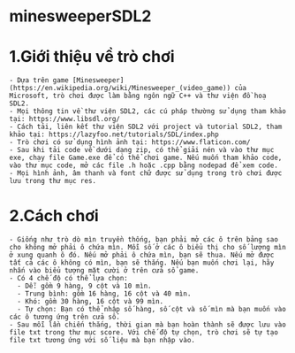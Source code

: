 # minesweeperSDL2
# 1.Giới thiệu về trò chơi
    - Dựa trên game [Minesweeper](https://en.wikipedia.org/wiki/Minesweeper_(video_game)) của Microsoft, trò chơi được làm bằng ngôn ngữ C++ và thư viện đồ hoạ SDL2.
    - Mọi thông tin về thư viện SDL2, các cú pháp thường sử dụng tham khảo tại: https://www.libsdl.org/
    - Cách tải, liên kết thư viện SDL2 với project và tutorial SDL2, tham khảo tại: https://lazyfoo.net/tutorials/SDL/index.php
    - Trò chơi có sử dụng hình ảnh tại: https://www.flaticon.com/
    - Sau khi tải code về dưới dạng zip, có thể giải nén và vào thư mục exe, chạy file Game.exe để có thể chơi game. Nếu muốn tham khảo code, vào thư mục code, mở các file .h hoặc .cpp bằng nodepad để xem code. 
    - Mọi hình ảnh, âm thanh và font chữ được sử dụng trong trò chơi được lưu trong thư mục res.
 # 2.Cách chơi
    - Giống như trò dò mìn truyền thống, bạn phải mở các ô trên bảng sao cho không mở phải ô chứa mìn. Mỗi số ở các ô biểu thị cho số lượng mìn ở xung quanh ô đó. Nếu mở phải ô chứa mìn, bạn sẽ thua. Nếu mở được tất cả các ô không có mìn, bạn sẽ thắng. Nếu bạn muốn chơi lại, hãy nhấn vào biểu tượng mặt cười ở trên cửa sổ game. 
    - Có 4 chế độ có thể lựa chọn:
      - Dễ: gồm 9 hàng, 9 cột và 10 mìn.
      - Trung bình: gồm 16 hàng, 16 cột và 40 mìn.
      - Khó: gồm 30 hàng, 16 cột và 99 mìn.
      - Tự chọn: Bạn có thể nhập số hàng, số cột và số mìn mà bạn muốn vào các ô tương ứng trên cửa sổ. 
    - Sau mỗi lần chiến thắng, thời gian mà bạn hoàn thành sẽ được lưu vào file txt trong thư mục score. Với chế độ tự chọn, trò chơi sẽ tự tạo file txt tương ứng với số liệu mà bạn nhập vào. 
     
